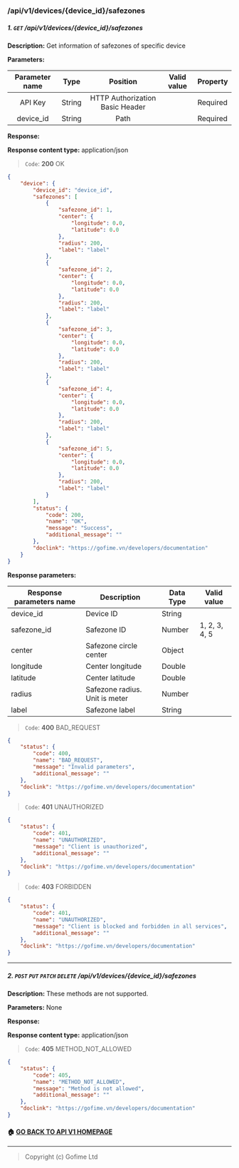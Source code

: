 ### /api/v1/devices/{device_id}/safezones

##### 1. `GET` /api/v1/devices/{device_id}/safezones

**Description:** Get information of safezones of specific device

**Parameters:**

| Parameter name |  Type  |            Position             | Valid value                                           | Property |
| :------------: | :----: | :-----------------------------: | ----------------------------------------------------- | -------- |
|    API Key     | String | HTTP Authorization Basic Header |                                                       | Required |
|   device_id    | String |              Path               |                                                       | Required |


**Response:**

**Response content type:** application/json

> `Code`: **200** OK

```json
{
	"device": {
		"device_id": "device_id",
		"safezones": [
			{
				"safezone_id": 1,
				"center": {
					"longitude": 0.0,
					"latitude": 0.0
				},
				"radius": 200,
				"label": "label"
			},
			{
				"safezone_id": 2,
				"center": {
					"longitude": 0.0,
					"latitude": 0.0
				},
				"radius": 200,
				"label": "label"
			},
			{
				"safezone_id": 3,
				"center": {
					"longitude": 0.0,
					"latitude": 0.0
				},
				"radius": 200,
				"label": "label"
			},
			{
				"safezone_id": 4,
				"center": {
					"longitude": 0.0,
					"latitude": 0.0
				},
				"radius": 200,
				"label": "label"
			},
			{
				"safezone_id": 5,
				"center": {
					"longitude": 0.0,
					"latitude": 0.0
				},
				"radius": 200,
				"label": "label"
			}
		],
		"status": {
			"code": 200,
			"name": "OK",
			"message": "Success",
			"additional_message": ""
		},
		"doclink": "https://gofime.vn/developers/documentation"
	}
}
```

**Response parameters:**

| Response parameters name | Description                    | Data Type    | Valid value   |
| ------------------------ | ------------------------------ | ------------ | ------------- |
| device_id                | Device ID                      | String       |               |
| safezone_id              | Safezone ID                    | Number       | 1, 2, 3, 4, 5 |
| center                   | Safezone circle center         | Object       |               |
| longitude                | Center longitude               | Double  |               |
| latitude                 | Center latitude                | Double  |               |
| radius                   | Safezone radius. Unit is meter | Number       |               |
| label                    | Safezone label                 | String       |               |



> `Code`: **400** BAD_REQUEST

```json
{
	"status": {
		"code": 400,
		"name": "BAD_REQUEST",
		"message": "Invalid parameters",
		"additional_message": ""
	},
	"doclink": "https://gofime.vn/developers/documentation"
}
```



> `Code`: **401** UNAUTHORIZED

```json
{
	"status": {
		"code": 401,
		"name": "UNAUTHORIZED",
		"message": "Client is unauthorized",
		"additional_message": ""
	},
	"doclink": "https://gofime.vn/developers/documentation"
}
```



> `Code`: **403** FORBIDDEN

```json
{
	"status": {
		"code": 401,
		"name": "UNAUTHORIZED",
		"message": "Client is blocked and forbidden in all services",
		"additional_message": ""
	},
	"doclink": "https://gofime.vn/developers/documentation"
}
```

------

##### 2.  `POST` `PUT` `PATCH` `DELETE` /api/v1/devices/{device_id}/safezones

**Description:** These methods are not supported.

**Parameters:** None

**Response:**

**Response content type:** application/json

> `Code`: **405** METHOD_NOT_ALLOWED

```json
{
	"status": {
		"code": 405,
		"name": "METHOD_NOT_ALLOWED",
		"message": "Method is not allowed",
		"additional_message": ""
	},
	"doclink": "https://gofime.vn/developers/documentation"
}
```



#### :house: [GO BACK TO API V1 HOMEPAGE](README.md)

------

> Copyright (c) Gofime Ltd

